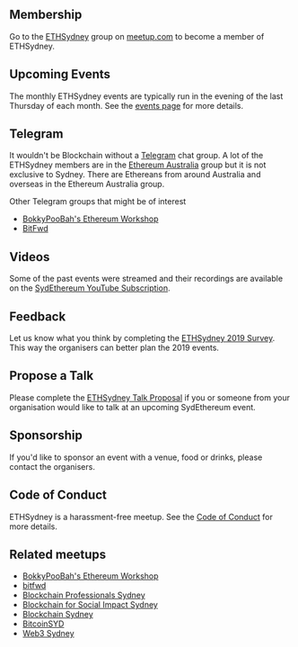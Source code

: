 ## Membership

Go to the [ETHSydney](https://www.meetup.com/ethsydney) group on [meetup.com](https://www.meetup.com) to become a member of ETHSydney.

## Upcoming Events

The monthly ETHSydney events are typically run in the evening of the last Thursday of each month. See the [events page](https://www.meetup.com/sydeth/events/) for more details.

## Telegram

It wouldn't be Blockchain without a [Telegram](https://telegram.org/) chat group. A lot of the ETHSydney members are in the [Ethereum Australia](https://t.me/joinchat/Ay6EdUKjkX5TtlgPQ12vEA) group but it is not exclusive to Sydney. There are Ethereans from around Australia and overseas in the Ethereum Australia group.

Other Telegram groups that might be of interest
* [BokkyPooBah's Ethereum Workshop](https://t.me/joinchat/Ep-XOkwa_umKWXXRBGBVVQ)
* [BitFwd](https://t.me/bitfwd)

## Videos

Some of the past events were streamed and their recordings are available on the [SydEthereum YouTube Subscription](https://www.youtube.com/user/SydEthereum).

## Feedback

Let us know what you think by completing the [ETHSydney 2019 Survey](https://docs.google.com/forms/d/e/1FAIpQLSePCkj4Ra5_VO6D05M3bLErK8Fzo3r3T4mUlu641fQYUsMrhw/viewform). This way the organisers can better plan the 2019 events.

## Propose a Talk

Please complete the [ETHSydney Talk Proposal](https://drive.google.com/open?id=18f6N2Z9gtz3NsSSaC3x3q6IzL3wRym2HvkrYvQKIOVM) if you or someone from your organisation would like to talk at an upcoming SydEthereum event.

## Sponsorship

If you'd like to sponsor an event with a venue, food or drinks, please contact the organisers.

## Code of Conduct

ETHSydney is a harassment-free meetup. See the [Code of Conduct](./CodeOfConduct.md) for more details.

## Related meetups

* [BokkyPooBah's Ethereum Workshop](https://www.meetup.com/BokkyPooBahs-Ethereum-Workshop/)
* [bitfwd](https://www.meetup.com/bitfwd/)
* [Blockchain Professionals Sydney](https://www.meetup.com/Blockchain-Professionals-Sydney/)
* [Blockchain for Social Impact Sydney](https://www.meetup.com/BSISyd/)
* [Blockchain Sydney](https://www.meetup.com/Blockchain-Sydney/)
* [BitcoinSYD](https://www.meetup.com/Bitcoin-Sydney/)
* [Web3 Sydney](https://www.meetup.com/web3sydney/)
